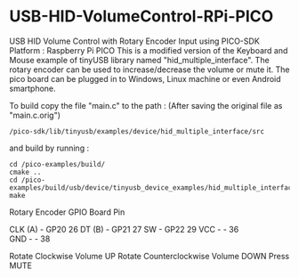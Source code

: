 # USB-HID-VolumeControl-RPi-PICO
USB HID Volume Control with Rotary Encoder Input using PICO-SDK
Platform : Raspberry Pi PICO
This is a modified version of the Keyboard and Mouse example of tinyUSB library named "hid_multiple_interface".
The rotary encoder can be used to increase/decrease the volume or mute it.
The pico board can be plugged in to Windows, Linux machine or even Android smartphone.

To build copy the file "main.c" to the path :
(After saving the original file as "main.c.orig")
	
	/pico-sdk/lib/tinyusb/examples/device/hid_multiple_interface/src

and build by running :

	cd /pico-examples/build/ 
	cmake .. 
	cd /pico-examples/build/usb/device/tinyusb_device_examples/hid_multiple_interface
	make


Rotary Encoder	GPIO	Board Pin

CLK (A)	-	GP20 	26
DT (B)	-	GP21 	27
SW 	    -	GP22 	29 
VCC	    -	-	    36	
GND	    -	-	    38

Rotate Clockwise 	      Volume UP
Rotate Counterclockwise Volume DOWN
Press			              MUTE
